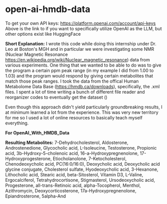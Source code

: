 # open-ai-hmdb-data

To get your own API keys: https://platform.openai.com/account/api-keys <br />
Above is the link to if you want to specifically utilize OpenAI as the LLM, but other options exist like HuggingFace

**Short Explanation:**
I wrote this code while doing this internship under Dr. Leo at Boston's MGH and in particular we were investigating some NMR (Nuclear Magnetic Resonance https://en.wikipedia.org/wiki/Nuclear_magnetic_resonance) data from various experiments.  One thing that we wanted to be able to do was to give the program a certain ppm peak range (in my example I did from 1.00 to 1.03) and the program would respond by giving certain metabolites that match those peak ranges.  I took the data from the offical Human Metabolome Data Base (https://hmdb.ca/downloads), specifically, the .xml files.  I spent a lot of time writing a bunch of different file reader and reorganizer codes to eventually get the dataset ()

Even though this approach didn't yield particularly groundbreaking results, I at minimum learned a lot from the experience.  This was very new territory for me so I used a lot of online resources to basically teach myself everything.



**For OpenAI_With_HMDB_Data**

**Resulting Metabolites:**
7-Dehydrocholesterol, Aldosterone, Androstenedione, Glycocholic acid, L-Isoleucine, Testosterone, Propionic acid, 3b-Hydroxy-5-cholenoic acid, 16-a-Hydroxypregnenolone, 17-Hydroxyprogesterone, Etiocholanolone, 7-Ketocholesterol, Chenodeoxycholic acid, PC(16:0/16:0), Deoxycholic acid, Deoxycholic acid glycine conjugate, Cholesterol sulfate, Hyodeoxycholic acid, 3-Hexanone, Lithocholic acid, Stearic acid, beta-Sitosterol, Vitamin D3, L-Valine, Ergocalciferol, Tetrahydrocortisone, Stigmasterol, Ursodeoxycholic acid, Progesterone, all-trans-Retinoic acid, alpha-Tocopherol, Menthol, Azithromycin, Deoxycorticosterone, 17a-Hydroxypregnenolone, Epiandrosterone, 5alpha-And

